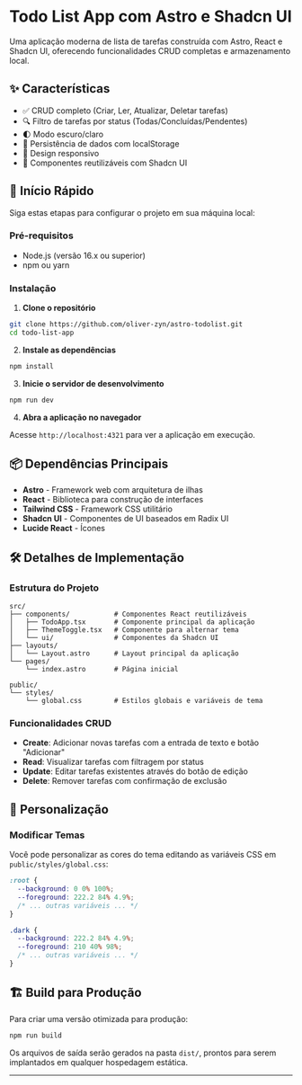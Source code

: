 # Todo List App com Astro e Shadcn UI

Uma aplicação moderna de lista de tarefas construída com Astro, React e Shadcn UI, oferecendo funcionalidades CRUD completas e armazenamento local.

## ✨ Características

- ✅ CRUD completo (Criar, Ler, Atualizar, Deletar tarefas)
- 🔍 Filtro de tarefas por status (Todas/Concluídas/Pendentes)
- 🌓 Modo escuro/claro
- 💾 Persistência de dados com localStorage
- 📱 Design responsivo
- 🧩 Componentes reutilizáveis com Shadcn UI

## 🚀 Início Rápido

Siga estas etapas para configurar o projeto em sua máquina local:

### Pré-requisitos

- Node.js (versão 16.x ou superior)
- npm ou yarn

### Instalação

1. **Clone o repositório**

```bash
git clone https://github.com/oliver-zyn/astro-todolist.git
cd todo-list-app
```

2. **Instale as dependências**

```bash
npm install
```

3. **Inicie o servidor de desenvolvimento**

```bash
npm run dev
```

4. **Abra a aplicação no navegador**

Acesse `http://localhost:4321` para ver a aplicação em execução.

## 📦 Dependências Principais

- **Astro** - Framework web com arquitetura de ilhas
- **React** - Biblioteca para construção de interfaces
- **Tailwind CSS** - Framework CSS utilitário
- **Shadcn UI** - Componentes de UI baseados em Radix UI
- **Lucide React** - Ícones

## 🛠️ Detalhes de Implementação

### Estrutura do Projeto

```
src/
├── components/           # Componentes React reutilizáveis
│   ├── TodoApp.tsx       # Componente principal da aplicação
│   ├── ThemeToggle.tsx   # Componente para alternar tema
│   └── ui/               # Componentes da Shadcn UI
├── layouts/
│   └── Layout.astro      # Layout principal da aplicação
└── pages/
    └── index.astro       # Página inicial

public/
└── styles/
    └── global.css        # Estilos globais e variáveis de tema
```

### Funcionalidades CRUD

- **Create**: Adicionar novas tarefas com a entrada de texto e botão "Adicionar"
- **Read**: Visualizar tarefas com filtragem por status
- **Update**: Editar tarefas existentes através do botão de edição
- **Delete**: Remover tarefas com confirmação de exclusão

## 🔧 Personalização

### Modificar Temas

Você pode personalizar as cores do tema editando as variáveis CSS em `public/styles/global.css`:

```css
:root {
  --background: 0 0% 100%;
  --foreground: 222.2 84% 4.9%;
  /* ... outras variáveis ... */
}

.dark {
  --background: 222.2 84% 4.9%;
  --foreground: 210 40% 98%;
  /* ... outras variáveis ... */
}
```

## 🏗️ Build para Produção

Para criar uma versão otimizada para produção:

```bash
npm run build
```

Os arquivos de saída serão gerados na pasta `dist/`, prontos para serem implantados em qualquer hospedagem estática.

---
